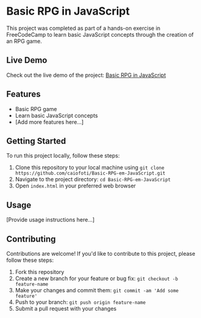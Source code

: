 # Basic RPG in JavaScript

This project was completed as part of a hands-on exercise in FreeCodeCamp to learn basic JavaScript concepts through the creation of an RPG game.

## Live Demo

Check out the live demo of the project: [Basic RPG in JavaScript](https://caiofoti.github.io/Basic-RPG-em-JavaScript/)

## Features

- Basic RPG game
- Learn basic JavaScript concepts
- [Add more features here...]

## Getting Started

To run this project locally, follow these steps:

1. Clone this repository to your local machine using `git clone https://github.com/caiofoti/Basic-RPG-em-JavaScript.git`
2. Navigate to the project directory: `cd Basic-RPG-em-JavaScript`
3. Open `index.html` in your preferred web browser

## Usage

[Provide usage instructions here...]

## Contributing

Contributions are welcome! If you'd like to contribute to this project, please follow these steps:

1. Fork this repository
2. Create a new branch for your feature or bug fix: `git checkout -b feature-name`
3. Make your changes and commit them: `git commit -am 'Add some feature'`
4. Push to your branch: `git push origin feature-name`
5. Submit a pull request with your changes
